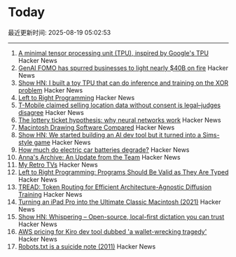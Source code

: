 # Today

最近更新时间: 2025-08-19 05:02:53

--- 
1. [A minimal tensor processing unit (TPU), inspired by Google's TPU](https://github.com/tiny-tpu-v2/tiny-tpu) Hacker News
2. [GenAI FOMO has spurred businesses to light nearly $40B on fire](https://www.theregister.com/2025/08/18/generative_ai_zero_return_95_percent/) Hacker News
3. [Show HN: I built a toy TPU that can do inference and training on the XOR problem](https://www.tinytpu.com) Hacker News
4. [Left to Right Programming](https://graic.net/p/left-to-right-programming) Hacker News
5. [T-Mobile claimed selling location data without consent is legal–judges disagree](https://arstechnica.com/tech-policy/2025/08/t-mobile-claimed-selling-location-data-without-consent-is-legal-judges-disagree/) Hacker News
6. [The lottery ticket hypothesis: why neural networks work](https://nearlyright.com/how-ai-researchers-accidentally-discovered-that-everything-they-thought-about-learning-was-wrong/) Hacker News
7. [Macintosh Drawing Software Compared](https://blog.gingerbeardman.com/2021/04/24/macintosh-drawing-software-compared/) Hacker News
8. [Show HN: We started building an AI dev tool but it turned into a Sims-style game](https://www.youtube.com/watch?v=sRPnX_f2V_c) Hacker News
9. [How much do electric car batteries degrade?](https://www.sustainabilitybynumbers.com/p/electric-car-battery-degradation) Hacker News
10. [Anna's Archive: An Update from the Team](https://annas-archive.org/blog/an-update-from-the-team.html) Hacker News
11. [My Retro TVs](https://www.myretrotvs.com/) Hacker News
12. [Left to Right Programming: Programs Should Be Valid as They Are Typed](https://graic.net/p/left-to-right-programming) Hacker News
13. [TREAD: Token Routing for Efficient Architecture-Agnostic Diffusion Training](https://arxiv.org/abs/2501.04765) Hacker News
14. [Turning an iPad Pro into the Ultimate Classic Macintosh (2021)](https://blog.gingerbeardman.com/2021/04/17/turning-an-ipad-pro-into-the-ultimate-classic-macintosh/) Hacker News
15. [Show HN: Whispering – Open-source, local-first dictation you can trust](https://github.com/epicenter-so/epicenter/tree/main/apps/whispering) Hacker News
16. [AWS pricing for Kiro dev tool dubbed 'a wallet-wrecking tragedy'](https://www.theregister.com/2025/08/18/aws_updated_kiro_pricing/) Hacker News
17. [Robots.txt is a suicide note (2011)](https://wiki.archiveteam.org/index.php/Robots.txt) Hacker News
